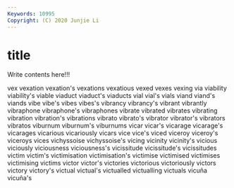 ```yaml
---
Keywords: 10995
Copyright: (C) 2020 Junjie Li
---
```


# title

Write contents here!!!
 
vex 
vexation 
vexation's 
vexations 
vexatious 
vexed
vexes 
vexing 
via 
viability 
viability's 
viable 
viaduct 
viaduct's 
viaducts 
vial
vial's 
vials 
viand 
viand's 
viands 
vibe 
vibe's 
vibes 
vibes's 
vibrancy
vibrancy's 
vibrant 
vibrantly 
vibraphone 
vibraphone's 
vibraphones 
vibrate 
vibrated 
vibrates 
vibrating
vibration 
vibration's 
vibrations 
vibrato 
vibrato's 
vibrator 
vibrator's 
vibrators 
vibratos 
viburnum
viburnum's 
viburnums 
vicar 
vicar's 
vicarage 
vicarage's 
vicarages 
vicarious 
vicariously 
vicars
vice 
vice's 
viced 
viceroy 
viceroy's 
viceroys 
vices 
vichyssoise 
vichyssoise's 
vicing
vicinity 
vicinity's 
vicious 
viciously 
viciousness 
viciousness's 
vicissitude 
vicissitude's 
vicissitudes 
victim
victim's 
victimisation 
victimisation's 
victimise 
victimised 
victimises 
victimising 
victims 
victor 
victor's
victories 
victorious 
victoriously 
victors 
victory 
victory's 
victual 
victual's 
victualled 
victualling
victuals 
vicuña 
vicuña's 
